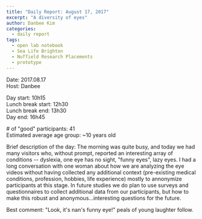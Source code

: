 ```yaml
---
title: "Daily Report: August 17, 2017"
excerpt: "A diversity of eyes"
author: Danbee Kim
categories:
  - daily report
tags:
  - open lab notebook
  - Sea Life Brighton
  - Nuffield Research Placements
  - prototype
---
```


Date: 2017.08.17  
Host: Danbee  

Day start: 10h15   
Lunch break start: 12h30    
Lunch break end: 13h30  
Day end: 16h45  

\# of "good" participants: 41  
Estimated average age group: ~10 years old

Brief description of the day: The morning was quite busy, and today we had many visitors who, without prompt, reported an interesting array of conditions -- dyslexia, one eye has no sight, "funny eyes", lazy eyes. I had a long conversation with one woman about how we are analyzing the eye videos without having collected any additional context (pre-existing medical conditions, profession, hobbies, life experience) mostly to annonymize participants at this stage. In future studies we do plan to use surveys and questionnaires to collect additional data from our participants, but how to make this robust and anonymous...interesting questions for the future. 

Best comment: "Look, it's nan's funny eye!" peals of young laughter follow.
